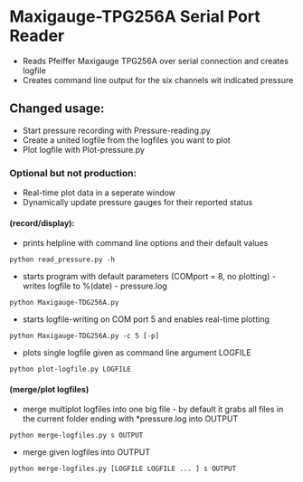 # Maxigauge-TPG256A Serial Port Reader
* Reads Pfeiffer Maxigauge TPG256A over serial connection and creates logfile
* Creates command line output for the six channels wit indicated pressure

## Changed usage:
* Start pressure recording with Pressure-reading.py
* Create a united logfile from the logfiles you want to plot
* Plot logfile with Plot-pressure.py

### Optional but not production:
* Real-time plot data in a seperate window
* Dynamically update pressure gauges for their reported status

#### (record/display):
* prints helpline with command line options and their default values
``` 
python read_pressure.py -h 
```
* starts program with default parameters (COMport = 8, no plotting) - writes logfile to %(date) - pressure.log
``` 
python Maxigauge-TDG256A.py 
```
* starts logfile-writing on COM port 5 and enables real-time plotting 
``` 
python Maxigauge-TDG256A.py -c 5 [-p] 
```
* plots single logfile given as command line argument LOGFILE
``` 
python plot-logfile.py LOGFILE 
```

#### (merge/plot logfiles)
* merge multiplot logfiles into one big file - by default it grabs all files in the current folder ending with *pressure.log into OUTPUT
``` 
python merge-logfiles.py s OUTPUT 
```
* merge given logfiles into OUTPUT
```
python merge-logfiles.py [LOGFILE LOGFILE ... ] s OUTPUT 
```
